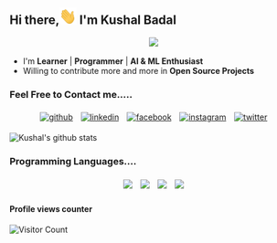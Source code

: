## Hi there,<img src="https://github.com/kushalbadal/kushalbadal/blob/main/Hi.gif" width="30px"> I'm Kushal Badal

<p align="center">
<img width="20%" src="https://img.icons8.com/ios-filled/96/000000/programming.png"/>
</p>


- I'm  **Learner** | **Programmer** | **AI & ML Enthusiast**
- Willing to contribute more and more in **Open Source Projects**


### Feel Free to Contact me.....

<p align="center">
	<a href="https://github.com/kushalbadal"><img alt="github" width="10%" style="padding:5px" src="https://img.icons8.com/clouds/100/000000/github.png"/></a>
	<a href="https://www.linkedin.com/in/kushal-badal-1b08ba163/"><img alt="linkedin" width="10%" style="padding:5px" src="https://img.icons8.com/clouds/100/000000/linkedin.png"/></a>
	<a href="https://www.facebook.com/kushal.badal.10"><img alt="facebook" width="10%" style="padding:5px" src="https://img.icons8.com/clouds/100/000000/facebook-new.png"/></a>
	<a href="https://www.instagram.com/kushal_10_/"><img alt="instagram" width="10%" style="padding:5px" src="https://img.icons8.com/clouds/100/000000/instagram.png"/></a>
	<a href="https://twitter.com/home"><img alt="twitter" width="10%" style="padding:5px" src="https://img.icons8.com/clouds/100/000000/twitter.png"/></a>
</p>

![Kushal's github stats](https://github-readme-stats.vercel.app/api?username=kushalbadal&show_icons=true&hide_border=true&color=black)&nbsp;&nbsp;

### Programming Languages....

<p align="center">
  <img width="10%" style="padding:5px" src="https://img.icons8.com/color/144/000000/python.png"/>
  <img width="10%" style="padding:5px" src="https://img.icons8.com/ios-filled/50/000000/c-plus-plus-logo.png"/>
  <img width="10%" style="padding:5px" src="https://img.icons8.com/color/144/000000/java-coffee-cup-logo.png"/>
  <img width="10%" style="padding:5px" src="https://img.icons8.com/color/144/000000/javascript.png"/>
</p>

#### Profile views counter
![Visitor Count](https://profile-counter.glitch.me/kushalbadal/count.svg)

